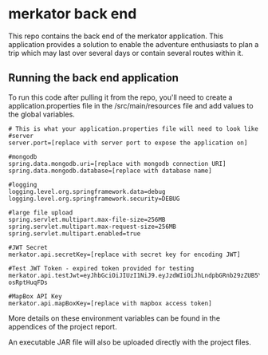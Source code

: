 # merkator back end

This repo contains the back end of the merkator application.  This application provides a solution to enable the adventure enthusiasts to plan a trip which may last over several days or contain several routes within it.

## Running the back end application

To run this code after pulling it from the repo, you'll need to create a application.properties file in the /src/main/resources file and add values to the global variables.

```env
# This is what your application.properties file will need to look like 
#server
server.port=[replace with server port to expose the application on]

#mongodb
spring.data.mongodb.uri=[replace with mongodb connection URI]
spring.data.mongodb.database=[replace with database name]

#logging
logging.level.org.springframework.data=debug
logging.level.org.springframework.security=DEBUG

#large file upload
spring.servlet.multipart.max-file-size=256MB
spring.servlet.multipart.max-request-size=256MB
spring.servlet.multipart.enabled=true

#JWT Secret
merkator.api.secretKey=[replace with secret key for encoding JWT]

#Test JWT Token - expired token provided for testing
merkator.api.testJwt=eyJhbGciOiJIUzI1NiJ9.eyJzdWIiOiJhLndpbGRnb29zZUB5YWhvby5jby51ayIsImlhdCI6MTY5MTc0ODQ4MywiZXhwIjoxNjkxNzQ5OTIzfQ.CfecQk0tOEuMettzLz4h0ZxBb6XMF3Z-osRptHuqFDs

#MapBox API Key
merkator.api.mapBoxKey=[replace with mapbox access token]
```

More details on these environment variables can be found in the appendices of the project report. 

An executable JAR file will also be uploaded directly with the project files.
